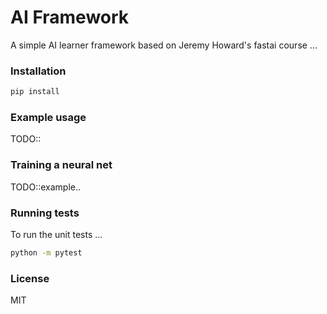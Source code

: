 
# AI Framework

A simple AI learner framework based on Jeremy Howard's fastai course ...

### Installation

```bash
pip install 
```

### Example usage

TODO::

### Training a neural net

TODO::example..

### Running tests

To run the unit tests ...

```bash
python -m pytest
```

### License

MIT
